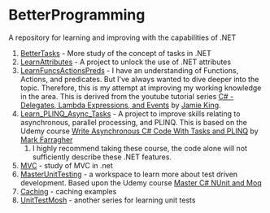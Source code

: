 # BetterProgramming
A repository for learning and improving with the capabilities of .NET

1. [BetterTasks](BetterTasks) - More study of the concept of tasks in .NET
2. [LearnAttributes](LearnAttributes) - A project to unlock the use of .NET attributes
3. [LearnFuncsActionsPreds](LearnFuncsActionsPreds) - I have an understanding of Functions, Actions, and predicates. But I've always wanted to dive deeper into the topic. Therefore, this is my attempt at improving my working knowledge in the area. This is derived from the youtube tutorial series [C# - Delegates, Lambda Expressions, and Events](https://www.youtube.com/watch?v=UL2XHN6uJCg&amps;list=PLAE7FECFFFCBE1A54) by [Jamie King](https://www.youtube.com/channel/UCda_RJU9-xB0Hswcrjn4SKw).
4. [Learn_PLINQ_Async_Tasks](Learn_PLINQ_Async_Tasks) - A project to improve skills relating to asynchronous, parallel processing, and PLINQ. This is based on the Udemy course [Write Asynchronous C# Code With Tasks and PLINQ](https://www.udemy.com/write-asynchronous-csharp-code-with-task-parallel-library-and-plinq/) by [Mark Farragher](https://www.udemy.com/user/markfarragher/)
    1. I highly recommend taking these course, the code alone will not sufficiently describe these .NET features.
5. [MVC](MVC) - study of MVC in .net
6. [MasterUnitTesting](./MasterUnitTesting) - a workspace to learn more about test driven development. Based upon the Udemy course [Master C# NUnit and Moq](https://www.udemy.com/nunit-moq/learn/)
7. [Caching](./Caching) - caching examples
8. [UnitTestMosh](./UnitTestMosh) - another series for learning unit tests
